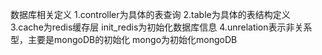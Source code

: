 

数据库相关定义
1.controller为具体的表查询
2.table为具体的表结构定义
3.cache为redis缓存层
    init_redis为初始化数据库信息
4.unrelation表示非关系型，主要是mongoDB的初始化
    mongo为初始化mongoDB